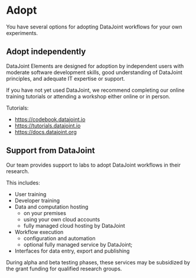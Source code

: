 # Adopt

You have several options for adopting DataJoint workflows for your own experiments.

## Adopt independently

DataJoint Elements are designed for adoption by independent users with moderate software development skills, good understanding of DataJoint principles, and adequate IT expertise or support.

If you have not yet used DataJoint, we recommend completing our online training tutorials or attending a workshop either online or in person.

Tutorials:

- https://codebook.datajoint.io
- https://tutorials.datajoint.io
- https://docs.datajoint.org

## Support from DataJoint

Our team provides support to labs to adopt DataJoint workflows in their research.

This includes:

- User training
- Developer training
- Data and computation hosting
  - on your premises
  - using your own cloud accounts
  - fully managed cloud hosting by DataJoint
- Workflow execution
  - configuration and automation
  - optional fully managed service by DataJoint;
- Interfaces for data entry, export and publishing

During alpha and beta testing phases, these services may be subsidized by the grant funding for qualified research groups.
